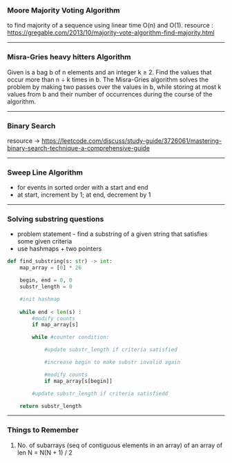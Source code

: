 ### Moore Majority Voting Algorithm

to find majority of a sequence using linear time O(n) and O(1).
resource :
https://gregable.com/2013/10/majority-vote-algorithm-find-majority.html

---------------------------

### Misra-Gries heavy hitters Algorithm
Given is a bag b of n elements and an integer k ≥ 2. Find the values that occur more than n ÷ k times in b. The Misra-Gries algorithm solves the problem by making two passes over the values in b, while storing at most k values from b and their number of occurrences during the course of the algorithm.

--------------------

### Binary Search

resource -> https://leetcode.com/discuss/study-guide/3726061/mastering-binary-search-technique-a-comprehensive-guide

--------------------------------

### Sweep Line Algorithm
- for events in sorted order with a start and end
- at start, increment by 1; at end, decrement by 1



------------------

### Solving substring questions

- problem statement - find a substring of a given string that satisfies some given criteria
- use hashmaps + two pointers

```Python
def find_substring(s: str) -> int:
    map_array = [0] * 26

    begin, end = 0, 0
    substr_length = 0

    #init hashmap
    
    while end < len(s) :
        #modify counts
        if map_array[s]

        while #counter condition:

            #update substr_length if criteria satisfied

            #increase begin to make substr invalid again

            #modify counts
            if map_array[s[begin]]

        #update substr_length if criteria satisfiedd

    return substr_length
```
--------------------------

### Things to Remember

1. No. of subarrays (seq of contiguous elements in an array) of an array of len N = N(N + 1) / 2

